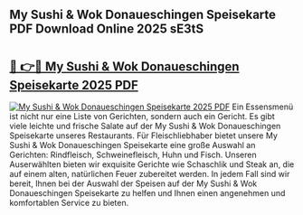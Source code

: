 ## My Sushi & Wok Donaueschingen Speisekarte PDF Download Online 2025 sE3tS

# <h2><a href="http://gc7xtz.nevu.top/?p=My+Sushi+%26+Wok+Donaueschingen+Speisekarte">🔗 👉🔴 My Sushi & Wok Donaueschingen Speisekarte 2025 PDF</a></h2>

[![My Sushi & Wok Donaueschingen Speisekarte 2025 PDF](https://i.imgur.com/dBaPXMq.png)](http://gc7xtz.nevu.top/?p=My+Sushi+%26+Wok+Donaueschingen+Speisekarte)
Ein Essensmenü ist nicht nur eine Liste von Gerichten, sondern auch ein Gericht. Es gibt viele leichte und frische Salate auf der My Sushi & Wok Donaueschingen Speisekarte unseres Restaurants. Für Fleischliebhaber bietet unsere My Sushi & Wok Donaueschingen Speisekarte eine große Auswahl an Gerichten: Rindfleisch, Schweinefleisch, Huhn und Fisch. Unseren Auserwählten bieten wir exquisite Gerichte wie Schaschlik und Steak an, die auf einem alten, natürlichen Feuer zubereitet werden. In jedem Fall sind wir bereit, Ihnen bei der Auswahl der Speisen auf der My Sushi & Wok Donaueschingen Speisekarte zu helfen und Ihnen einen angenehmen und komfortablen Service zu bieten.
